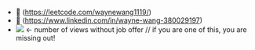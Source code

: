 - 👀 (https://leetcode.com/waynewang1119/)
- 👀 (https://www.linkedin.com/in/wayne-wang-380029197)
- ![](https://komarev.com/ghpvc/?username=wayne-wang-1119&color=blue)  <- number of views without job offer // if you are one of this, you are missing out!

<!---
wayne-wang-1119/wayne-wang-1119 is a ✨ special ✨ repository because its `README.md` (this file) appears on your GitHub profile.
You can click the Preview link to take a look at your changes.
--->
